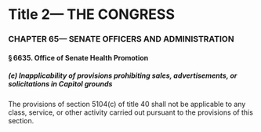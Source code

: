 
# Title 2— THE CONGRESS
### CHAPTER 65— SENATE OFFICERS AND ADMINISTRATION
#### § 6635. Office of Senate Health Promotion
##### (e) Inapplicability of provisions prohibiting sales, advertisements, or solicitations in Capitol grounds

The provisions of section 5104(c) of title 40 shall not be applicable to any class, service, or other activity carried out pursuant to the provisions of this section.
